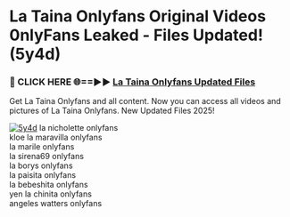 # La Taina Onlyfans Original Videos 0nlyFans Leaked - Files Updated! (5y4d)

<h3>🔴 CLICK HERE 🌐==►► <a href="https://tinyurl.com/2wckxsce" rel="nofollow">La Taina Onlyfans Updated Files</a></h3>

Get La Taina Onlyfans and all content. Now you can access all videos and pictures of La Taina Onlyfans. New Updated Files 2025!

[![5y4d](https://i.imgur.com/AFduVYN.gif)](https://tinyurl.com/2wckxsce)
la nicholette onlyfans<br>
kloe la maravilla onlyfans<br>
la marile onlyfans<br>
la sirena69 onlyfans<br>
la borys onlyfans<br>
la paisita onlyfans<br>
la bebeshita onlyfans<br>
yen la chinita onlyfans<br>
angeles watters onlyfans